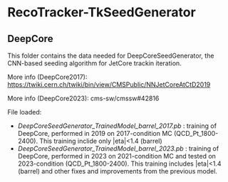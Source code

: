 # RecoTracker-TkSeedGenerator

## DeepCore
This folder contains the data needed for DeepCoreSeedGenerator, the CNN-based seeding algorithm for JetCore trackin iteration.

More info (DeepCore2017): https://twiki.cern.ch/twiki/bin/view/CMSPublic/NNJetCoreAtCtD2019

More info (DeepCore2023): cms-sw/cmssw#42816 

  File loaded: 
* _DeepCoreSeedGenerator_TrainedModel_barrel_2017.pb_ : training of DeepCore, performed in 2019 on 2017-condition MC (QCD_Pt_1800-2400). This training inclide only |eta|<1.4 (barrel)
* _DeepCoreSeedGenerator_TrainedModel_barrel_2023.pb_ : training of DeepCore, performed in 2023 on 2021-condition MC and tested on 2023-condition (QCD_Pt_1800-2400). This training includes |eta|<1.4 (barrel) and other fixes and improvements from the previous model.
